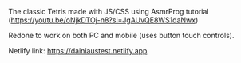 The classic Tetris made with JS/CSS using AsmrProg tutorial (https://youtu.be/oNjkDTOj-n8?si=JgAUvQE8WS1daNwx)

Redone to work on both PC and mobile (uses button touch controls).

Netlify link: https://dainiaustest.netlify.app
